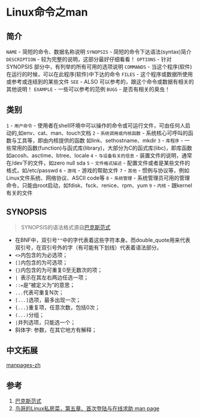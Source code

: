 # Linux命令之man
## 简介
`NAME` - 简短的命令、数据名称说明
`SYNOPSIS` - 简短的命令下达语法(syntax)简介
`DESCRIPTION` - 较为完整的说明，这部分最好仔细看看！
`OPTIONS` - 针对 SYNOPSIS 部分中，有列举的所有可用的选项说明
`COMMANDS` - 当这个程序(软件)在运行的时候，可以在此程序(软件)中下达的命令
`FILES` - 这个程序或数据所使用或参考或连结到的某些文件
`SEE` - ALSO  可以参考的，跟这个命令或数据有相关的其他说明！
`EXAMPLE` - 一些可以参考的范例
`BUGS` - 是否有相关的臭虫！

## 类别
`1` - `用户命令` -  使用者在shell环境中可以操作的命令或可运行文件，可由任何人启动的,如env、cat、man、touch文档
`2` - `系统调用或内核函数` - 系统核心可呼叫的函数与工具等，即由内核提供的函数 如link、sethostname、mkdir
`3` - `库程序` - 一些常用的函数(function)与函式库(library)，大部分为C的函式库(libc)，即库函数 如acosh、asctime、btree、locale
`4` - `与设备有关的信息` -  装置文件的说明，通常在/dev下的文件，如zero null sda
`5` - `文件格式描述` -  配置文件或者是某些文件的格式，如/etc/passwd
`6` - `游戏` -  游戏的帮助文件
`7` - `其他` -  惯例与协议等，例如Linux文件系统、网络协议、ASCII code等
`8` - `系统管理` -  系统管理员可用的管理命令，只能由root启动，如fdisk、fsck、renice、rpm、yum
`9` - `内核` -  跟kernel有关的文件

## SYNOPSIS
> SYNOPSIS的语法格式源自[巴克斯范式](http://baike.baidu.com/link?url=jwmFp2det8fvRDStJe_abUbm8kPKn7YGhCkMliecBEbe_0U1zf2mhkKc0gvF29yP57X3Aft3KbFAEJIlGOKDQq)

- 在BNF中，双引号`""`中的字代表着这些字符本身。而double_quote用来代表双引号，在双引号外的字（有可能有下划线）代表着语法部分。
- `<>`内包含的为必选项；
- `[]`内包含的为可选项；
- `{}`内包含的为可重复0至无数次的项；
- `| `表示在其左右两边任选一项；
- `::=`是“被定义为”的意思；
- `...`代表可重复N次；
- `[...]`选项，最多出现一次；
- `{...}`重复项，任意次数，包括0次；
- `(...)`分组；
- `|`并列选项，只能选一个；
- 斜体字: 参数，在其它地方有解释；

## 中文拓展
[manpages-zh](https://github.com/lidaobing/manpages-zh)

## 参考
1. [巴克斯范式](http://baike.baidu.com/link?url=jwmFp2det8fvRDStJe_abUbm8kPKn7YGhCkMliecBEbe_0U1zf2mhkKc0gvF29yP57X3Aft3KbFAEJIlGOKDQq)
2. [鸟哥的Linux私房菜，第五章、首次登陆与在线求助 man page](http://vbird.dic.ksu.edu.tw/linux_basic/0160startlinux_3.php)